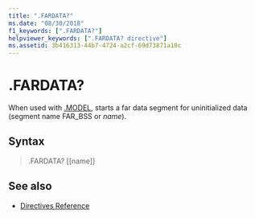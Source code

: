 ```yaml
---
title: ".FARDATA?"
ms.date: "08/30/2018"
f1_keywords: [".FARDATA?"]
helpviewer_keywords: [".FARDATA? directive"]
ms.assetid: 3b416313-44b7-4724-a2cf-69d73871a10c
---
```

# .FARDATA?

When used with [.MODEL](../../assembler/masm/dot-model.md), starts a far data segment for uninitialized data (segment name FAR_BSS or *name*).

## Syntax

> .FARDATA? [[name]]

## See also

- [Directives Reference](../../assembler/masm/directives-reference.md)
